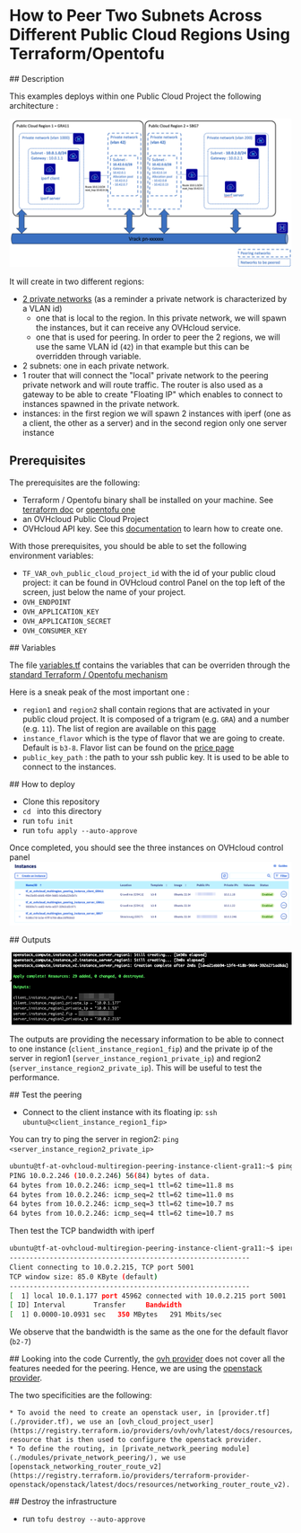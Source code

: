 # How to Peer Two Subnets Across Different Public Cloud Regions Using Terraform/Opentofu

## Description

This examples deploys within one Public Cloud Project the following architecture : 


![global_schema](./img/global_schema.png)


It will create in two different regions:
*  [2 private networks](https://www.ovhcloud.com/en-ie/public-cloud/private-network/) (as a reminder a private network is characterized by a VLAN id)
    * one that is local to the region. In this private network, we will spawn the instances, but it can receive any OVHcloud service. 
    * one that is used for peering. In order to peer the 2 regions, we will use the same VLAN id (`42`) in that example but this can be overridden through variable.
* 2 subnets: one in each private network.
* 1 router that will connect the "local" private network to the peering private network and will route traffic. The router is also used as a gateway to be able to create "Floating IP" which enables to connect to instances spawned in the private network.
* instances: in the first region we will spawn 2 instances with iperf (one as a client, the other as a server) and in the second region only one server instance


## Prerequisites

The prerequisites are the following:
* Terraform / Opentofu binary shall be installed on your machine. See [terraform doc](https://developer.hashicorp.com/terraform/install) or [opentofu one](https://opentofu.org/docs/intro/install/)
* an OVHcloud Public Cloud Project
* OVHcloud API key. See this [documentation](https://help.ovhcloud.com/csm/en-gb-api-getting-started-ovhcloud-api?id=kb_article_view&sysparm_article=KB0042784#advanced-usage-pair-ovhcloud-apis-with-an-application) to learn how to create one.


With those prerequisites, you should be able to set the following environment variables:
* `TF_VAR_ovh_public_cloud_project_id` with the id of your public cloud project: it can be found in OVHcloud control Panel on the top left of the screen, just below the name of your project.
* `OVH_ENDPOINT`
* `OVH_APPLICATION_KEY`
* `OVH_APPLICATION_SECRET`
* `OVH_CONSUMER_KEY`

## Variables 

The file [variables.tf](variables.tf) contains the variables that can be overriden through the [standard Terraform / Opentofu mechanism](https://developer.hashicorp.com/terraform/language/values/variables#assigning-values-to-root-module-variables)

Here is a sneak peak of the most important one :
* `region1` and `region2` shall contain regions that are activated in your public cloud project. It is composed of a trigram (e.g. `GRA`) and a number (e.g. `11`). The list of region are available on this [page](https://www.ovhcloud.com/en-ie/about-us/global-infrastructure/expansion-regions-az/)
* `instance_flavor` which is the type of flavor that we are going to create. Default is `b3-8`. Flavor list can be found on the [price page](https://www.ovhcloud.com/en-ie/public-cloud/prices/)
* `public_key_path` : the path to  your ssh public key. It is used to be able to connect to the instances.


## How to deploy

* Clone this repository
* `cd ` into this directory
* run `tofu init`
* run `tofu apply --auto-approve`

Once completed, you should see the three instances on OVHcloud control panel
![control panel](./img/control_panel.png)

## Outputs

![outputs](./img/outputs.png)

The outputs are providing the necessary information to be able to connect to one instance (`client_instance_region1_fip`) and the private ip of the server in region1 (`server_instance_region1_private_ip`) and region2 (`server_instance_region2_private_ip`). This will be useful to test the performance. 


## Test the peering

* Connect to the client instance with its floating ip: `ssh ubuntu@<client_instance_region1_fip>`

You can try to ping the server in region2: `ping <server_instance_region2_private_ip>`

```bash
ubuntu@tf-at-ovhcloud-multiregion-peering-instance-client-gra11:~$ ping 10.0.2.246
PING 10.0.2.246 (10.0.2.246) 56(84) bytes of data.
64 bytes from 10.0.2.246: icmp_seq=1 ttl=62 time=11.8 ms
64 bytes from 10.0.2.246: icmp_seq=2 ttl=62 time=11.0 ms
64 bytes from 10.0.2.246: icmp_seq=3 ttl=62 time=10.7 ms
64 bytes from 10.0.2.246: icmp_seq=4 ttl=62 time=10.7 ms
```


Then test the TCP bandwidth with iperf
```bash 
ubuntu@tf-at-ovhcloud-multiregion-peering-instance-client-gra11:~$ iperf -c 10.0.2.215
------------------------------------------------------------
Client connecting to 10.0.2.215, TCP port 5001
TCP window size: 85.0 KByte (default)
------------------------------------------------------------
[  1] local 10.0.1.177 port 45962 connected with 10.0.2.215 port 5001
[ ID] Interval       Transfer     Bandwidth
[  1] 0.0000-10.0931 sec   350 MBytes   291 Mbits/sec
```

We observe that the bandwidth is the same as the one for the default flavor (`b2-7`)

## Looking into the code
Currently, the [ovh provider](https://registry.terraform.io/providers/ovh/ovh/latest/docs) does not cover all the features needed for the peering. Hence, we are using the [openstack provider](https://registry.terraform.io/providers/terraform-provider-openstack/openstack/latest).

The two specificities are the following:

    * To avoid the need to create an openstack user, in [provider.tf](./provider.tf), we use an [ovh_cloud_project_user](https://registry.terraform.io/providers/ovh/ovh/latest/docs/resources/cloud_project_user) resource that is then used to configure the openstack provider.
    * To define the routing, in [private_network_peering module](./modules/private_network_peering/), we use [openstack_networking_router_route_v2](https://registry.terraform.io/providers/terraform-provider-openstack/openstack/latest/docs/resources/networking_router_route_v2).

## Destroy the infrastructure

* run `tofu destroy --auto-approve`